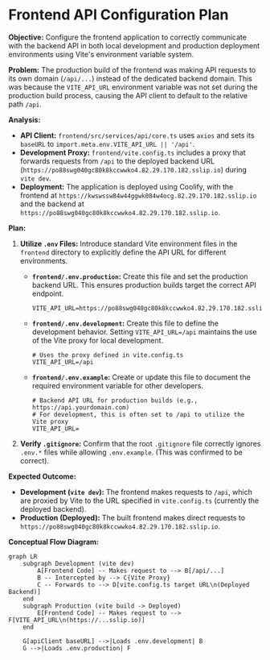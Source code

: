 # Frontend API Configuration Plan

**Objective:** Configure the frontend application to correctly communicate with the backend API in both local development and production deployment environments using Vite's environment variable system.

**Problem:** The production build of the frontend was making API requests to its own domain (`/api/...`) instead of the dedicated backend domain. This was because the `VITE_API_URL` environment variable was not set during the production build process, causing the API client to default to the relative path `/api`.

**Analysis:**

* **API Client:** `frontend/src/services/api/core.ts` uses `axios` and sets its `baseURL` to `import.meta.env.VITE_API_URL || '/api'`.
* **Development Proxy:** `frontend/vite.config.ts` includes a proxy that forwards requests from `/api` to the deployed backend URL (`https://po88swg040gc80k8kccwwko4.82.29.170.182.sslip.io`) during `vite dev`.
* **Deployment:** The application is deployed using Coolify, with the frontend at `https://kwswssw84w44ggwk084w4ocg.82.29.170.182.sslip.io` and the backend at `https://po88swg040gc80k8kccwwko4.82.29.170.182.sslip.io`.

**Plan:**

1. **Utilize `.env` Files:** Introduce standard Vite environment files in the `frontend` directory to explicitly define the API URL for different environments.
    * **`frontend/.env.production`:** Create this file and set the production backend URL. This ensures production builds target the correct API endpoint.

        ```env
        VITE_API_URL=https://po88swg040gc80k8kccwwko4.82.29.170.182.sslip.io
        ```

    * **`frontend/.env.development`:** Create this file to define the development behavior. Setting `VITE_API_URL=/api` maintains the use of the Vite proxy for local development.

        ```env
        # Uses the proxy defined in vite.config.ts
        VITE_API_URL=/api
        ```

    * **`frontend/.env.example`:** Create or update this file to document the required environment variable for other developers.

        ```env
        # Backend API URL for production builds (e.g., https://api.yourdomain.com)
        # For development, this is often set to /api to utilize the Vite proxy
        VITE_API_URL=
        ```

2. **Verify `.gitignore`:** Confirm that the root `.gitignore` file correctly ignores `.env.*` files while allowing `.env.example`. (This was confirmed to be correct).

**Expected Outcome:**

* **Development (`vite dev`):** The frontend makes requests to `/api`, which are proxied by Vite to the URL specified in `vite.config.ts` (currently the deployed backend).
* **Production (Deployed):** The built frontend makes direct requests to `https://po88swg040gc80k8kccwwko4.82.29.170.182.sslip.io`.

**Conceptual Flow Diagram:**

```mermaid
graph LR
    subgraph Development (vite dev)
        A[Frontend Code] -- Makes request to --> B[/api/...]
        B -- Intercepted by --> C{Vite Proxy}
        C -- Forwards to --> D[vite.config.ts target URL\n(Deployed Backend)]
    end
    subgraph Production (vite build -> Deployed)
        E[Frontend Code] -- Makes request to --> F[VITE_API_URL\n(https://...sslip.io)]
    end

    G[apiClient baseURL] -->|Loads .env.development| B
    G -->|Loads .env.production| F
